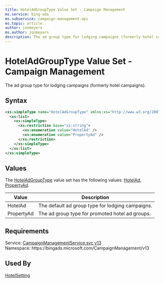 ```yaml
---
title: HotelAdGroupType Value Set - Campaign Management
ms.service: bing-ads
ms.subservice: campaign-management-api
ms.topic: article
author: jonmeyers
ms.author: jonmeyers
description: The ad group type for lodging campaigns (formerly hotel campaigns).
---
```

# HotelAdGroupType Value Set - Campaign Management
The ad group type for lodging campaigns (formerly hotel campaigns).

## Syntax
```xml
<xs:simpleType name="HotelAdGroupType" xmlns:xs="http://www.w3.org/2001/XMLSchema">
  <xs:list>
    <xs:simpleType>
      <xs:restriction base="xs:string">
        <xs:enumeration value="HotelAd" />
        <xs:enumeration value="PropertyAd" />
      </xs:restriction>
    </xs:simpleType>
  </xs:list>
</xs:simpleType>
```

## <a name="values"></a>Values

The [HotelAdGroupType](hoteladgrouptype.md) value set has the following values: [HotelAd](#hotelad), [PropertyAd](#propertyad).

|Value|Description|
|-----------|---------------|
|<a name="hotelad"></a>HotelAd|The default ad group type for lodging campaigns.|
|<a name="propertyad"></a>PropertyAd|The ad group type for promoted hotel ad groups.|

## Requirements
Service: [CampaignManagementService.svc v13](https://campaign.api.bingads.microsoft.com/Api/Advertiser/CampaignManagement/v13/CampaignManagementService.svc)  
Namespace: https\://bingads.microsoft.com/CampaignManagement/v13  

## Used By
[HotelSetting](hotelsetting.md)  
